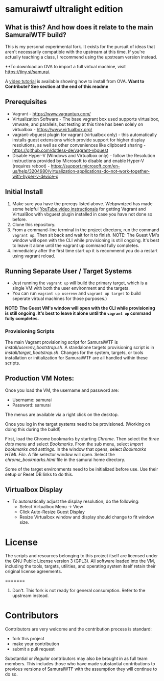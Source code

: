 # samuraiwtf ultralight edition

## What is this? And how does it relate to the main SamuraiWTF build?
This is my personal experimental fork. It exists for the pursuit of ideas that aren't necessarily compatible with the upstream at this time. If you're actually teaching a class, I recommend using the upstream version instead.

**To download an OVA to import a full virtual machine, visit https://tiny.si/samurai. 

A [video tutorial](https://www.youtube.com/watch?v=3a3qOFubfGg) is available showing how to install from OVA.
**Want to Contribute? See section at the end of this readme**

## Prerequisites
- Vagrant - https://www.vagrantup.com/
- Virtualization Software - The base vagrant box used supports virtualbox, vmware, and parallels, but testing at this time has been solely on virtualbox - https://www.virtualbox.org/
- vagrant-vbguest plugin for vagrant (virtualbox only) - this automatically installs guest extensions which provide support for higher display resolutions, as well as other conveniences like clipboard sharing - https://github.com/dotless-de/vagrant-vbguest
- Disable Hyper-V (Windows and Virtualbox only) - follow the Resolution instructions provided by Microsoft to disable and enable Hyper-V (requires reboot) - https://support.microsoft.com/en-us/help/3204980/virtualization-applications-do-not-work-together-with-hyper-v-device-g

## Initial Install
1. Make sure you have the prereqs listed above. Webpwnized has made some helpful [YouTube video instructionals](https://www.youtube.com/watch?v=MCqpTpxNSlA&list=PLZOToVAK85Mru8ye3up3VR_jXms56OFE5) for getting Vagrant and VirtualBox  with vbguest plugin installed in case you have not done so before.
2. Clone this repository.
3. From a command-line terminal in the project directory, run the command `vagrant up`. Then sit back and wait for it to finish. NOTE: The Guest VM's window will open with the CLI while provisioning is still ongoing. It's best to leave it alone until the vagrant up command fully completes.
4. Immediately after the first time start up it is recommend you do a restart using vagrant reload.

## Running Separate User / Target Systems
- Just running the `vagrant up` will build the primary target, which is a single VM with both the user environment and the targets.  
- You can run `vagrant up userenv` and `vagrant up target` to build seperate virtual machines for those purposes.)

**NOTE: The Guest VM's window will open with the CLI while provisioning is still ongoing. It's best to leave it alone until the `vagrant up` command fully completes.**

### Provisioning Scripts
The main Vagrant provisioning script for SamuraiWTF is *install/userenv_bootstrap.sh*.  A standalone targets provisioning script is in *install/target_bootstrap.sh*.  Changes for the system, targets, or tools installation or initialization for SamuraiWTF are all handled within these scripts.

## Production VM Notes:
Once you load the VM, the username and password are:

- Username: samurai
- Password: samurai

The menus are available via a right click on the desktop.

Once you log in the target systems need to be provisioned. (Working on doing this during the build!)

First, load the Chrome bookmarks by starting *Chrome*.  Then select the *three dots* menu and select *Bookmarks*.
From the sub menu, select *Import bookmarks and settings*.  In the window that opens, select *Bookmarks HTML File*.
A file selector window will open.  Select the *chrome_bookmarks.html* file in the samurai home directory.

Some of the target environments need to be initialized before use.  Use their setup or Reset DB links to do this.

## Virtualbox Display
- To automatically adjust the display resolution, do the following:
	- Select Virtualbox Menu -> View
	- Click Auto-Resize Guest Display
	- Resize Virtualbox window and display should change to fit window size.

# License
The scripts and resources belonging to this project itself are licensed under the GNU Public License version 3 (GPL3).
All software loaded into the VM, including the tools, targets, utilities, and operating system itself retain their original license agreements.

=======
1. Don't. This fork is not ready for general consumption. Refer to the upstream instead.

# Contributors
Contributors are very welcome and the contribution process is standard:

  * fork this project
  * make your contribution
  * submit a pull request
  
Substantial or *Regular* contributors may also be brought in as full team members. This includes those who have made substantial contributions to previous versions of SamuraiWTF with the assumption they will continue to do so.
